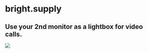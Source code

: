 # bright.supply

## Use your 2nd monitor as a lightbox for video calls.

<img src="https://bright.supply/bright.supply.png">
